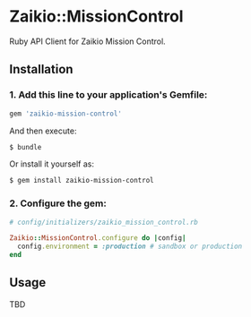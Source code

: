 # Zaikio::MissionControl

Ruby API Client for Zaikio Mission Control.

## Installation

### 1. Add this line to your application's Gemfile:

```ruby
gem 'zaikio-mission-control'
```

And then execute:
```bash
$ bundle
```

Or install it yourself as:
```bash
$ gem install zaikio-mission-control
```

### 2. Configure the gem:

```rb
# config/initializers/zaikio_mission_control.rb

Zaikio::MissionControl.configure do |config|
  config.environment = :production # sandbox or production
end
```

## Usage

TBD
